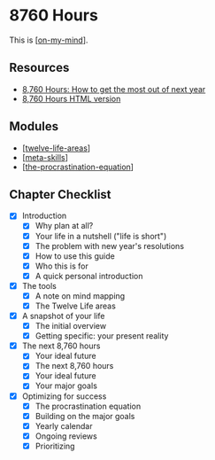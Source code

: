 # 8760 Hours

This is [[on-my-mind]].

Resources
---

- [8,760 Hours: How to get the most out of next year][1]
- [8,760 Hours HTML version][2]

<!-- Links -->
[1]: https://alexvermeer.com/8760hours/
[2]: https://letharion.github.io/8760hours/#introduction

<!-- Links end -->


Modules
---

- [[twelve-life-areas]]
- [[meta-skills]]
- [[the-procrastination-equation]]

Chapter Checklist
---

- [x] Introduction
    - [x] Why plan at all?
    - [x] Your life in a nutshell ("life is short")
    - [x] The problem with new year's resolutions
    - [x] How to use this guide
    - [x] Who this is for
    - [x] A quick personal introduction
- [x] The tools
    - [x] A note on mind mapping
    - [x] The Twelve Life areas
- [x] A snapshot of your life
    - [x] The initial overview
    - [x] Getting specific: your present reality
- [x] The next 8,760 hours
    - [x] Your ideal future
    - [x] The next 8,760 hours
    - [x] Your ideal future
    - [x] Your major goals
- [x] Optimizing for success
    - [x] The procrastination equation
    - [x] Building on the major goals
    - [x] Yearly calendar
    - [x] Ongoing reviews
    - [x] Prioritizing

[//begin]: # "Autogenerated link references for markdown compatibility"
[on-my-mind]: ../../../on-my-mind.md "On My Mind"
[twelve-life-areas]: twelve-life-areas.md "Twelve Life Areas"
[meta-skills]: meta-skills.md "Meta Skills"
[the-procrastination-equation]: the-procrastination-equation.md "The Procrastination Equation"
[//end]: # "Autogenerated link references"
[//begin]: # "Autogenerated link references for markdown compatibility"
[on-my-mind]: ../../../on-my-mind.md "On My Mind"
[twelve-life-areas]: twelve-life-areas.md "Twelve Life Areas"
[meta-skills]: meta-skills.md "Meta Skills"
[the-procrastination-equation]: the-procrastination-equation.md "The Procrastination Equation"
[//end]: # "Autogenerated link references"
